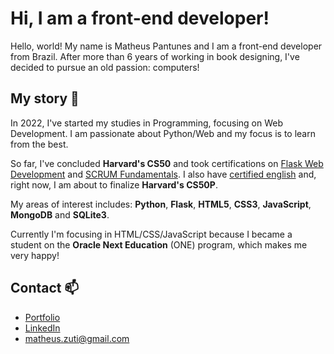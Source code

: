 
# Hi, I am a front-end developer!

Hello, world! My name is Matheus Pantunes and I am a front-end developer from Brazil. After more than 6 years of working in book designing, I've decided to pursue an old passion: computers!

## My story  💬
In 2022, I've started my studies in Programming, focusing on Web Development. I am passionate about Python/Web and my focus is to learn from the best.

So far, I've concluded **Harvard's CS50** and took certifications on [Flask Web Development](https://www.udemy.com/certificate/UC-1512d5cf-228f-43f0-8f21-156731f0783c/) and [SCRUM Fundamentals](https://www.scrumstudy.com/certification/verify?type=SFC&number=960552). I also have [certified english](https://www.efset.org/cert/QQKJU7) and, right now, I am about to finalize **Harvard's CS50P**.

My areas of interest includes: **Python**, **Flask**, **HTML5**, **CSS3**, **JavaScript**, **MongoDB** and **SQLite3**. 

Currently I'm focusing in HTML/CSS/JavaScript because I became a student on the **Oracle Next Education** (ONE) program, which makes me very happy!


## Contact 📫
* [Portfolio](https://portfolio-ms95.onrender.com/)
* [LinkedIn](https://www.linkedin.com/in/matheus-pereira-antunes-5237ba260/)
* matheus.zuti@gmail.com



